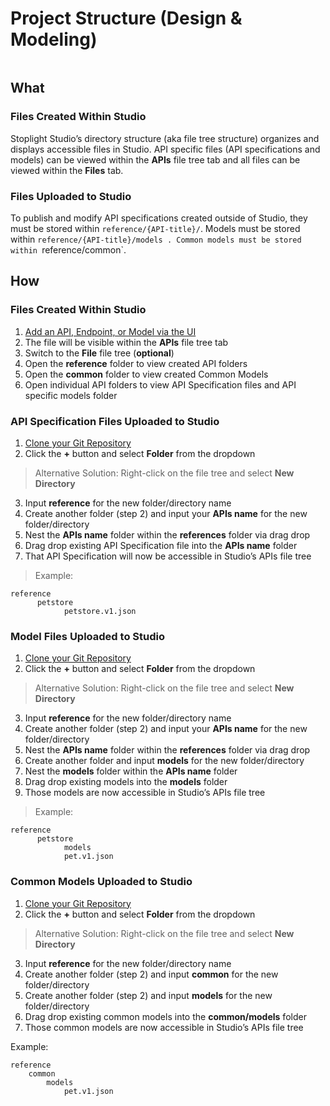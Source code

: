 # Project Structure (Design & Modeling) 

![]()

## What 

### Files Created Within Studio
Stoplight Studio’s directory structure (aka file tree structure) organizes and displays accessible files in Studio. API specific files (API specifications and models) can be viewed within the **APIs** file tree tab and all files can be viewed within the **Files** tab. 

### Files Uploaded to Studio 
To publish and modify API specifications created outside of Studio, they must be stored within `reference/{API-title}/`. Models must be stored within `reference/{API-title}/models . Common models must be stored within `reference/common`.

## How 

### Files Created Within Studio 
1. [Add an API, Endpoint, or Model via the UI](../workflow/working-with-files.md)
2. The file will be visible within the **APIs** file tree tab 
3. Switch to the **File** file tree (**optional**)
4. Open the **reference** folder to view created API folders 
5. Open the **common** folder to view created Common Models 
6. Open individual API folders to view API Specification files and API specific models folder 

### API Specification Files Uploaded to Studio 
1. [Clone your Git Repository](../workflow/working-with-git.md)
2. Click the **+** button and select **Folder** from the dropdown

> Alternative Solution: Right-click on the file tree and select **New Directory** 

3. Input **reference** for the new folder/directory name 
4. Create another folder (step 2) and input your **APIs name** for the new folder/directory 
5. Nest the **APIs name** folder within the **references** folder via drag drop   
6. Drag drop existing API Specification file into the **APIs name** folder 
7. That API Specification will now be accessible in Studio’s APIs file tree

> Example: 
```
reference
	  petstore 
		    petstore.v1.json
```

### Model Files Uploaded to Studio 
1. [Clone your Git Repository](../workflow/working-with-git.md)
2. Click the **+** button and select **Folder** from the dropdown

> Alternative Solution: Right-click on the file tree and select **New Directory** 

3. Input **reference** for the new folder/directory name 
4. Create another folder (step 2) and input your **APIs name** for the new folder/directory 
5. Nest the **APIs name** folder within the **references** folder via drag drop
6. Create another folder and input **models** for the new folder/directory 
7. Nest the **models** folder within the **APIs name** folder 
8. Drag drop existing models into the **models** folder 
9. Those models are now accessible in Studio’s APIs file tree 

> Example: 
```
reference
	  petstore 
		    models
            pet.v1.json	
```

### Common Models Uploaded to Studio 
1. [Clone your Git Repository](../workflow/working-with-git.md)
2. Click the **+** button and select **Folder** from the dropdown

> Alternative Solution: Right-click on the file tree and select **New Directory** 

3. Input **reference** for the new folder/directory name 
4. Create another folder (step 2) and input **common** for the new folder/directory 
5. Create another folder (step 2) and input **models** for the new folder/directory
6. Drag drop existing common models into the **common/models** folder 
7. Those common models are now accessible in Studio’s APIs file tree 

Example: 
```
reference
    common
        models
            pet.v1.json
```
